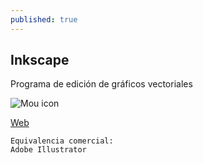 ```yaml
---
published: true
---
```


## Inkscape
Programa de edición de gráficos vectoriales 

![Mou icon](http://1.bp.blogspot.com/_33hGgQh2ylk/TUwy77uVfzI/AAAAAAAAAHY/niPR_S2RzMs/s1600/inkscape_logo_.png)

[Web](http://www.inkscape.org/es/)

```
Equivalencia comercial:  
Adobe Illustrator
```
